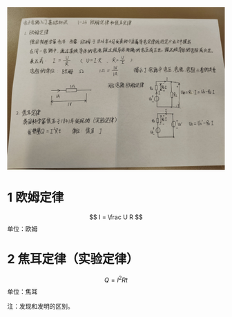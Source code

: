 
<img src="asset/1-23-1.jpg" />

# 1 欧姆定律

$$
I = \frac U R
$$
单位：欧姆

# 2 焦耳定律（实验定律）

$$
Q = I^2 R t
$$
单位：焦耳


注：发现和发明的区别。

